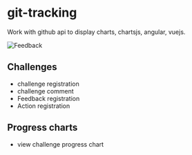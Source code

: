 # git-tracking
Work with github api to display charts, chartsjs, angular, vuejs.

![Feedback](https://talentadore.com/wp-content/uploads/2018/12/shutterstock_374733526resized.jpg)


## Challenges
- challenge registration
- challenge comment
- Feedback registration
- Action registration

## Progress charts
- view challenge progress chart
